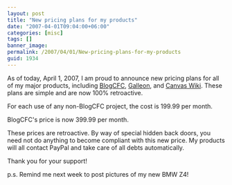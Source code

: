 ```yaml
---
layout: post
title: "New pricing plans for my products"
date: "2007-04-01T09:04:00+06:00"
categories: [misc]
tags: []
banner_image: 
permalink: /2007/04/01/New-pricing-plans-for-my-products
guid: 1934
---
```


As of today, April 1, 2007, I am proud to announce new pricing plans for all of my major products, including <a href="http://blogcfc.riaforge.org">BlogCFC</a>, <a href="http://galleon.riaforge.org">Galleon</a>, and <a href="http://canvas.riaforge.org">Canvas Wiki</a>. These plans are simple and are now 100% retroactive.

For each use of any non-BlogCFC project, the cost is 199.99 per month.

BlogCFC's price is now 399.99 per month.

These prices are retroactive. By way of special hidden back doors, you need not do anything to become compliant with this new price. My products will all contact PayPal and take care of all debts automatically. 

Thank you for your support!

p.s. Remind me next week to post pictures of my new BMW Z4!
